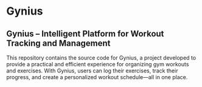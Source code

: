 # Gynius

## Gynius – Intelligent Platform for Workout Tracking and Management

This repository contains the source code for Gynius, a project developed to provide a practical and efficient experience for organizing gym workouts and exercises. With Gynius, users can log their exercises, track their progress, and create a personalized workout schedule—all in one place.
